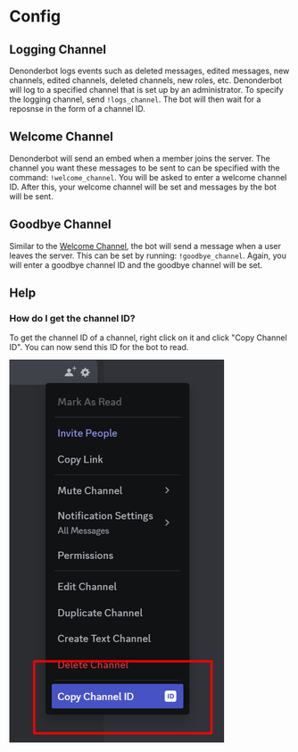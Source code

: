 # Config

## Logging Channel

Denonderbot logs events such as deleted messages, edited messages, new channels, edited channels, deleted channels, new roles, etc. Denonderbot will log to a specified channel that is set up by an administrator. To specify the logging channel, send `!logs_channel`. The bot will then wait for a reposnse in the form of a channel ID.



## Welcome Channel

Denonderbot will send an embed when a member joins the server. The channel you want these messages to be sent to can be specified with the command: `!welcome_channel`. You will be asked to enter a welcome channel ID. After this, your welcome channel will be set and messages by the bot will be sent.

## Goodbye Channel

Similar to the [Welcome Channel](config?id=welcome-channel), the bot will send a message when a user leaves the server. This can be set by running: `!goodbye_channel`. Again, you will enter a goodbye channel ID and the goodbye channel will be set.

## Help

### How do I get the channel ID?

To get the channel ID of a channel, right click on it and click "Copy Channel ID". You can now send this ID for the bot to read.

![Copy Channel ID](images\copy-channel-id.png) 